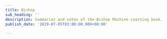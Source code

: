```yaml
---
title: Bishop
sub_heading: ''
description: Summaries and notes of the Bishop Machine Learning book.
publish_date: '2019-07-05T03:00:00.000+00:00'

---
```

